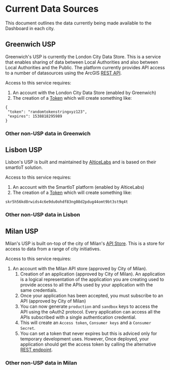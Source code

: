 # Current Data Sources

This document outlines the data currently being made available to the Dashboard in each city. 

## Greenwich USP

Greenwich's USP is currently the London City Data Store. This is a service that enables sharing of data between Local Authorities and also between Local Authorities and the Public. The platform currently provides API access to a number of datasources using the ArcGIS [REST API](https://developers.arcgis.com/rest/).

Access to this service requires:

 1. An account with the London City Data Store (enabled by Greenwich)
 2. The creation of a [Token](https://maps.london.gov.uk/gla/tokens/generateToken) which will create something like:

 ```
 {
  "token": "randomtokenstringxyz123",
  "expires": 1538818295989
}
```

### Other non-USP data in Greenwich

## Lisbon USP

Lisbon's USP is built and maintained by [AlticeLabs](http://www.alticelabs.com/en/) and is based on their smartIoT solution. 

Access to this service requires:

 1. An account with the SmartIoT platform (enabled by AlticeLabs)
 2. The creation of a [Token]() which will create something like:

 
 ```skr5h56kd8rwids4c6e9du0ohdf83ng08d2pdug44omt9bt3st9q4t```

### Other non-USP data in Lisbon

## Milan USP

Milan's USP is built on-top of the city of Milan's [API Store](https://apisp.comune.milano.it/store/). This is a store for access to data from a range of city initiatives. 

Access to this service requires:

 1. An account with the Milan API store (approved by City of Milan).
 	1. Creation of an application (approved by City of Milan). An application is a logical representation of the application you are creating used to provide access to all the APIs used by your application with the same credentials.
 	2. Once your application has been accepted, you must subscribe to an API (approved by City of Milan)
 	3. You can now generate `production` and `sandbox` keys to access the API using the oAuth2 protocol. Every application can access all the APIs subscribed with a single authentication credential.
 	4. This will create an `Access token`, `Consumer keys` and a `Consumer Secret`.
 	5. You can set a token that never expires but this is adviced only for temporary development uses. However, Once deployed, your application should get the access token by calling the alternative [REST endpoint](https://api.comune.milano.it/token).

### Other non-USP data in Milan
